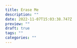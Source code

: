 ```yaml
---
title: Erase Me
description: ""
date: 2022-11-07T15:03:38.747Z
preview: ""
draft: true
tags: ""
categories: ""
---
```

